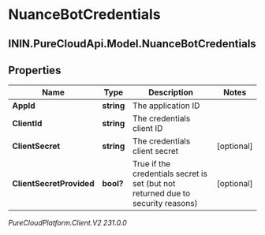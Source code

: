 # NuanceBotCredentials

## ININ.PureCloudApi.Model.NuanceBotCredentials

## Properties

|Name | Type | Description | Notes|
|------------ | ------------- | ------------- | -------------|
| **AppId** | **string** | The application ID | |
| **ClientId** | **string** | The credentials client ID | |
| **ClientSecret** | **string** | The credentials client secret | [optional] |
| **ClientSecretProvided** | **bool?** | True if the credentials secret is set (but not returned due to security reasons) | [optional] |



_PureCloudPlatform.Client.V2 231.0.0_
